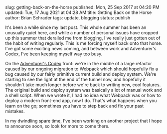 slug: getting-back-on-the-horse
published: Mon, 25 Sep 2017 at 04:20 PM
updated: Tue, 17 Aug 2021 at 04:28 AM
title: Getting Back on the Horse
author: Brian Schrader
tags: update, blogging
status: publish


It's been a while since my last post. This whole summer has been an unusually quiet here, and while a number of personal issues have cropped up this summer that derailed me from blogging, I've really just gotten out of the habit of writing regularly. This is me forcing myself back onto that horse. I've got some exciting news coming, and between work and Adventurer's Codex, I've been keeping myself way too busy.

On the [Adventurer's Codex][ac] front: we're in the middle of a large refactor caused by our ongoing migration to Webpack which should hopefully fix a bug caused by our fairly primitive current build and deploy system. We're starting to see the light at the end of the tunnel now, and hopefully it shouldn't take much longer before we're back to writing new, cool features. The original build and deploy system was basically a lot of manual work and a shell script. When we wrote it, I had no idea what Webpack was or how to deploy a modern front-end app, now I do. That's what happens when you learn on the go; sometimes you have to step back and fix your past mistakes.

In my dwindling spare time, I've been working on another project that I hope to announce soon, so look for more to come there.

[ac]: https://adventurerscodex.com
